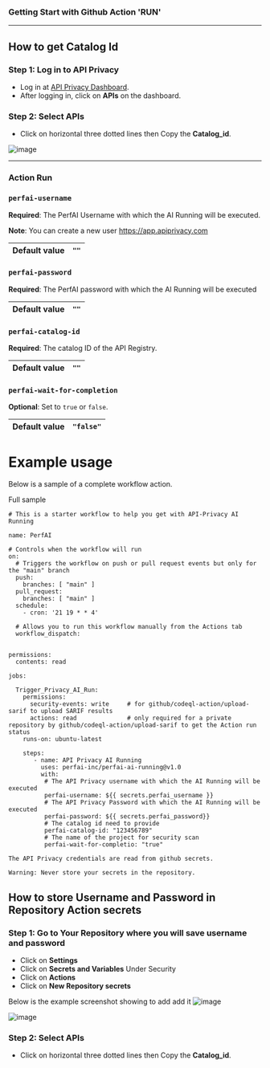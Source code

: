 ### Getting Start with Github Action 'RUN'
-------

## How to get Catalog Id

### Step 1: Log in to API Privacy
- Log in at [API Privacy Dashboard](https://app.apiprivacy.com).
- After logging in, click on **APIs** on the dashboard.

### Step 2: Select APIs
- Click on horizontal three dotted lines then Copy the **Catalog_id**.
  
 ![image](https://github.com/user-attachments/assets/41552daf-8135-4861-8d40-820aa6780062)

----------------------------------------------------------------------------------------------------------------------------
### Action Run

### `perfai-username`
**Required**: The PerfAI Username with which the AI Running will be executed.

**Note**: You can create a new user <a href="https://app.apiprivacy.com/#sign-up" target="_blank">https://app.apiprivacy.com</a>


| **Default value**   | `""` |
|----------------|-------|

### `perfai-password`
**Required**: The PerfAI password with which the AI Running will be executed

| **Default value**   | `""` |
|----------------|-------|

### `perfai-catalog-id`
**Required**: The catalog ID of the API Registry.

| **Default value**   | `""` |
|----------------|-------|

### `perfai-wait-for-completion`
**Optional**: Set to `true` or `false`.

| **Default value**   | `"false"` |
|----------------|-------|


# Example usage
Below is a sample of a complete workflow action.

Full sample
```
# This is a starter workflow to help you get with API-Privacy AI Running

name: PerfAI

# Controls when the workflow will run
on:
  # Triggers the workflow on push or pull request events but only for the "main" branch
  push:
    branches: [ "main" ]
  pull_request:
    branches: [ "main" ]
  schedule:
    - cron: '21 19 * * 4'

  # Allows you to run this workflow manually from the Actions tab
  workflow_dispatch:


permissions:
  contents: read

jobs:

  Trigger_Privacy_AI_Run:
    permissions:
      security-events: write     # for github/codeql-action/upload-sarif to upload SARIF results
      actions: read              # only required for a private repository by github/codeql-action/upload-sarif to get the Action run status 
    runs-on: ubuntu-latest

    steps:
       - name: API Privacy AI Running
         uses: perfai-inc/perfai-ai-running@v1.0
         with:
          # The API Privacy username with which the AI Running will be executed
          perfai-username: ${{ secrets.perfai_username }}
          # The API Privacy Password with which the AI Running will be executed
          perfai-password: ${{ secrets.perfai_password}}
          # The catalog id need to provide 
          perfai-catalog-id: "123456789"
          # The name of the project for security scan
          perfai-wait-for-completio: "true"
           
The API Privacy credentials are read from github secrets.

Warning: Never store your secrets in the repository.
```

## How to store Username and Password in Repository Action secrets

### Step 1: Go to Your Repository where you will save username and password
- Click on **Settings**
- Click on **Secrets and Variables** Under Security
- Click on **Actions**
- Click on **New Repository secrets**

Below is the example screenshot showing to add add it
![image](https://github.com/user-attachments/assets/ea216940-6135-4f63-9a0d-9af020b7add4)

![image](https://github.com/user-attachments/assets/027d6a5c-21af-4fc2-add6-412ef60fa3fe)


### Step 2: Select APIs
- Click on horizontal three dotted lines then Copy the **Catalog_id**.



          
